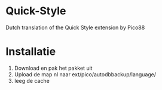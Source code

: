 Quick-Style
===========

Dutch translation of the Quick Style extension by Pico88

Installatie
===========

1. Download en pak het pakket uit
2. Upload de map nl naar ext/pico/autodbbackup/language/
3. leeg de cache
